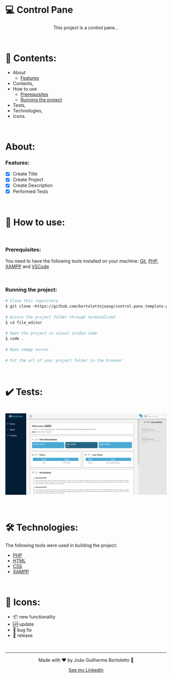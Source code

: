 # 💻 Control Pane

<p align="center">This project is a control pane...</p>

<br/>

# 📓 Contents:

- About
    - [Features](#Features)
- Contents,
- How to use
    - [Prerequisites](#Prerequisites)
    - [Running the project](#Running-the-project)
- Tests,
- Technologies,
- Icons.

<br/>

# About:

### Features:

- [x] Create Title
- [x] Create Project
- [x] Create Description
- [x] Performed Tests

<br/>

# 📝 How to use:

<br/>

### Prerequisites:

You need to have the following tools installed on your machine: [Git](https://git-scm.com), [PHP](https://www.php.net/downloads.php), [XAMPP](https://www.apachefriends.org/pt_br/index.html) and [VSCode](https://code.visualstudio.com/)

<br/>

### Running the project:

```bash
# Clone this repository
$ git clone <https://github.com/bortolettojoaog/control-pane_template.git>

# Access the project folder through terminal/cmd
$ cd file_editor

# Open the project in visual studio code
$ code .

# Open xampp server

# Put the url of your project folder in the browser
```

<br/>

# ✔️ Tests:
<h1 align="center">
    <img alt="Test" title="Test" src="./github/tests.gif" />
</h1>

<br/>

# 🛠️ Technologies:

The following tools were used in building the project:

- [PHP](https://www.php.net/downloads.php)
- [HTML](https://pt.wikipedia.org/wiki/HTML)
- [CSS](https://pt.wikipedia.org/wiki/Cascading_Style_Sheets)
- [XAMPP](https://www.apachefriends.org/pt_br/index.html)

<br/>

# 📁 Icons:

- :package: new functionality
- :up: update
- :bug: bug fix
- :checkered_flag: release

<br/>

---

<p align="center">
    Made with ❤️ by João Guilherme Bortoletto 👋
</p>

<p align="center">
    <a href="https://www.linkedin.com/in/bortolettojoaog/">See my LinkedIn</a>
</a>